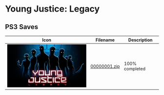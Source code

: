 # Young Justice: Legacy

## PS3 Saves

| Icon | Filename | Description |
|------|----------|-------------|
| ![Young Justice: Legacy](ICON0.PNG) | [00000001.zip](00000001.zip) | 100% completed |
